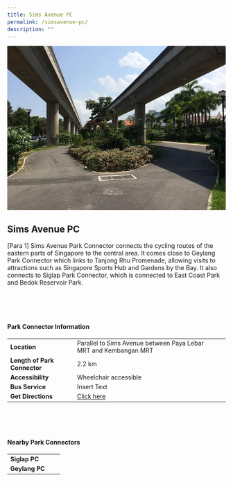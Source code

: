 ```yaml
---
title: Sims Avenue PC
permalink: /simsavenue-pc/
description: ""
---
```

![](/images/sims%20ave%20pc-1.png)

## Sims Avenue PC

[Para 1] Sims Avenue Park Connector connects the cycling routes of the eastern parts of Singapore to the central area. It comes close to Geylang Park Connector which links to Tanjong Rhu Promenade, allowing visits to attractions such as Singapore Sports Hub and Gardens by the Bay. It also connects to Siglap Park Connector, which is connected to East Coast Park and Bedok Reservoir Park.

<br>
<br>
<br>

#### Park Connector Information
|  |  |  |
| -------- | -------- | -------- |
| **Location** | Parallel to&nbsp;Sims Avenue&nbsp;between Paya Lebar MRT and Kembangan MRT |  |
| **Length of Park Connector** | 2.2 km   |  |
| **Accessibility** | Wheelchair accessible | |
| **Bus Service** | Insert Text | |
| **Get Directions** | [Click here](http://www.onemap.gov.sg/main/v2/?lat=1.31902019932123&amp;lng=103.903480573535) | |

<br>
<br>
<br>	

#### Nearby Park Connectors
|   |  |  |
| -------- | -------- | -------- |
| **Siglap PC** | | |
| **Geylang PC** | | |